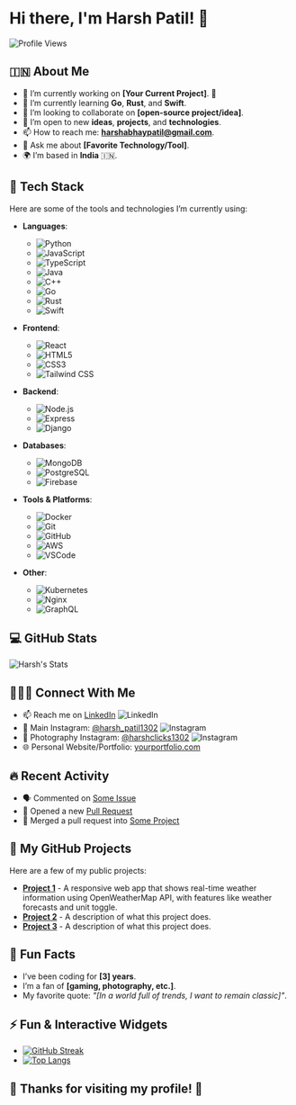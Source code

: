 # Hi there, I'm Harsh Patil! 👋

![Profile Views](https://komarev.com/ghpvc/?username=Guten-Morgen1302&color=brightgreen)

## 🇮🇳 About Me

- 🔭 I’m currently working on **[Your Current Project]**. 🚀
- 🌱 I’m currently learning **Go**, **Rust**, and **Swift**.
- 👯 I’m looking to collaborate on **[open-source project/idea]**.
- 🤔 I’m open to new **ideas**, **projects**, and **technologies**.
- 📫 How to reach me: **harshabhaypatil@gmail.com**.
- 💬 Ask me about **[Favorite Technology/Tool]**.
- 🌍 I’m based in **India** 🇮🇳.

## 🔧 Tech Stack

Here are some of the tools and technologies I’m currently using:

- **Languages**: 
  - ![Python](https://img.shields.io/badge/Python-3776AB?style=flat-square&logo=python&logoColor=white)
  - ![JavaScript](https://img.shields.io/badge/JavaScript-F7DF1E?style=flat-square&logo=javascript&logoColor=black)
  - ![TypeScript](https://img.shields.io/badge/TypeScript-3178C6?style=flat-square&logo=typescript&logoColor=white)
  - ![Java](https://img.shields.io/badge/Java-007396?style=flat-square&logo=java&logoColor=white)
  - ![C++](https://img.shields.io/badge/C++-00599C?style=flat-square&logo=cplusplus&logoColor=white)
  - ![Go](https://img.shields.io/badge/Go-00ADD8?style=flat-square&logo=go&logoColor=white)
  - ![Rust](https://img.shields.io/badge/Rust-000000?style=flat-square&logo=rust&logoColor=white)
  - ![Swift](https://img.shields.io/badge/Swift-F05138?style=flat-square&logo=swift&logoColor=white)

- **Frontend**: 
  - ![React](https://img.shields.io/badge/React-61DAFB?style=flat-square&logo=react&logoColor=black)
  - ![HTML5](https://img.shields.io/badge/HTML5-E34F26?style=flat-square&logo=html5&logoColor=white)
  - ![CSS3](https://img.shields.io/badge/CSS3-1572B6?style=flat-square&logo=css3&logoColor=white)
  - ![Tailwind CSS](https://img.shields.io/badge/Tailwind%20CSS-06B6D4?style=flat-square&logo=tailwind-css&logoColor=white)

- **Backend**: 
  - ![Node.js](https://img.shields.io/badge/Node.js-339933?style=flat-square&logo=node.js&logoColor=white)
  - ![Express](https://img.shields.io/badge/Express-000000?style=flat-square&logo=express&logoColor=white)
  - ![Django](https://img.shields.io/badge/Django-092D2F?style=flat-square&logo=django&logoColor=white)

- **Databases**: 
  - ![MongoDB](https://img.shields.io/badge/MongoDB-47A248?style=flat-square&logo=mongodb&logoColor=white)
  - ![PostgreSQL](https://img.shields.io/badge/PostgreSQL-336791?style=flat-square&logo=postgresql&logoColor=white)
  - ![Firebase](https://img.shields.io/badge/Firebase-FFCB2B?style=flat-square&logo=firebase&logoColor=black)

- **Tools & Platforms**: 
  - ![Docker](https://img.shields.io/badge/Docker-2496ED?style=flat-square&logo=docker&logoColor=white)
  - ![Git](https://img.shields.io/badge/Git-F05032?style=flat-square&logo=git&logoColor=white)
  - ![GitHub](https://img.shields.io/badge/GitHub-181717?style=flat-square&logo=github&logoColor=white)
  - ![AWS](https://img.shields.io/badge/AWS-232F3E?style=flat-square&logo=amazonaws&logoColor=white)
  - ![VSCode](https://img.shields.io/badge/VS%20Code-007ACC?style=flat-square&logo=visual-studio-code&logoColor=white)

- **Other**: 
  - ![Kubernetes](https://img.shields.io/badge/Kubernetes-326CE5?style=flat-square&logo=kubernetes&logoColor=white)
  - ![Nginx](https://img.shields.io/badge/Nginx-009639?style=flat-square&logo=nginx&logoColor=white)
  - ![GraphQL](https://img.shields.io/badge/GraphQL-E10098?style=flat-square&logo=graphql&logoColor=white)

## 💻 GitHub Stats

![Harsh's Stats](https://github-readme-stats.vercel.app/api?username=Guten-Morgen1302&count_private=true&show_icons=true&hide_title=true&hide=prs&theme=dark)

## 🧑‍🤝‍🧑 Connect With Me

- 📫 Reach me on [LinkedIn](https://www.linkedin.com/in/harshpatil13/) ![LinkedIn](https://img.shields.io/badge/LinkedIn-0A66C2?style=flat-square&logo=linkedin&logoColor=white)
- 📸 Main Instagram: [@harsh_patil1302](https://www.instagram.com/harsh_patil1302/) ![Instagram](https://img.shields.io/badge/Instagram-E4405F?style=flat-square&logo=instagram&logoColor=white)
- 📸 Photography Instagram: [@harshclicks1302](https://www.instagram.com/harshclicks1302/) ![Instagram](https://img.shields.io/badge/Instagram-E4405F?style=flat-square&logo=instagram&logoColor=white)
- 🌐 Personal Website/Portfolio: [yourportfolio.com](https://yourportfolio.com)

## 🔥 Recent Activity

<!--START_SECTION:activity-->
- 🗣️ Commented on [Some Issue](https://github.com/some/repository/issues/123)
- 💪 Opened a new [Pull Request](https://github.com/some/repository/pull/42)
- 🎉 Merged a pull request into [Some Project](https://github.com/some/repository)
<!--END_SECTION:activity-->

## 🌱 My GitHub Projects

Here are a few of my public projects:

- [**Project 1**](https://github.com/Guten-Morgen1302/weather-app) - A responsive web app that shows real-time weather information using OpenWeatherMap API, with features like weather forecasts and unit toggle.
- [**Project 2**](https://github.com/Guten-Morgen1302/project2) - A description of what this project does.
- [**Project 3**](https://github.com/Guten-Morgen1302/project3) - A description of what this project does.

## 🎯 Fun Facts

- I’ve been coding for **[3] years**.
- I’m a fan of **[gaming, photography, etc.]**.
- My favorite quote: *"[In a world full of trends, I want to remain classic]"*.

## ⚡ Fun & Interactive Widgets

- [![GitHub Streak](https://github-readme-streak-stats.herokuapp.com/?user=Guten-Morgen1302&theme=dark)](https://git.io/streak-stats)
- [![Top Langs](https://github-readme-stats.vercel.app/api/top-langs/?username=Guten-Morgen1302&layout=compact&theme=dark)](https://github.com/anuraghazra/github-readme-stats)

## 🎉 Thanks for visiting my profile! 🚀

